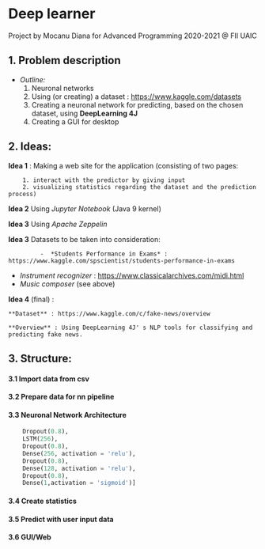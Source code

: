 # Deep learner

Project by Mocanu Diana for Advanced Programming 2020-2021 @ FII UAIC

## 1. Problem description

- *Outline:*	
  	1. Neuronal networks
   	2. Using (or creating) a dataset : https://www.kaggle.com/datasets
   	3. Creating a neuronal network for predicting, based on the chosen dataset, using **DeepLearning 4J**
   	4. Creating a GUI for desktop

## 2. Ideas:

**Idea 1** : Making a web site for the application (consisting of two pages: 

		1. interact with the predictor by giving input 
		2. visualizing statistics regarding the dataset and the prediction process)



**Idea 2** Using *Jupyter Notebook* (Java 9 kernel) 

**Idea 3** Using *Apache Zeppelin*

**Idea 3** Datasets to be taken into consideration:

			 -  *Students Performance in Exams* : https://www.kaggle.com/spscientist/students-performance-in-exams

   - *Instrument recognizer* : https://www.classicalarchives.com/midi.html
   - *Music composer* (see above)

**Idea 4** (final) :

	**Dataset** : https://www.kaggle.com/c/fake-news/overview

	**Overview** : Using DeepLearning 4J' s NLP tools for classifying and predicting fake news.

## 3. Structure:

#### 3.1 Import data from csv

#### 3.2 Prepare data for nn pipeline

#### 3.3 Neuronal Network Architecture

```python
    Dropout(0.8),
    LSTM(256),
    Dropout(0.8),
    Dense(256, activation = 'relu'),
    Dropout(0.8),
    Dense(128, activation = 'relu'),
    Dropout(0.8),
    Dense(1,activation = 'sigmoid')]
```

#### 3.4 Create statistics

#### 3.5 Predict with user input data

#### 3.6 GUI/Web

